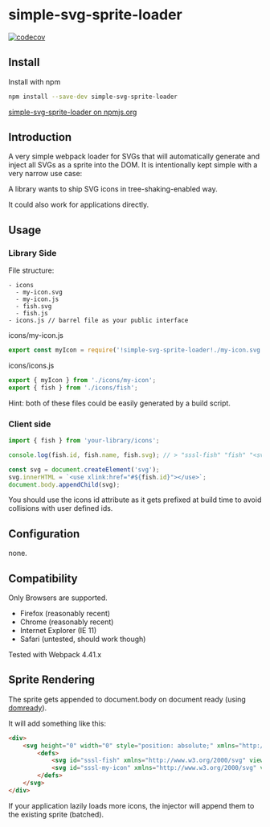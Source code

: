 # simple-svg-sprite-loader

[![codecov](https://codecov.io/gh/Argannor/simple-svg-sprite-loader/branch/master/graph/badge.svg)](https://codecov.io/gh/Argannor/simple-svg-sprite-loader)

## Install

Install with npm

```bash 
npm install --save-dev simple-svg-sprite-loader
```

[simple-svg-sprite-loader on npmjs.org](https://www.npmjs.com/package/simple-svg-sprite-loader)

## Introduction

A very simple webpack loader for SVGs that will automatically generate and inject all SVGs as a sprite into the DOM.
It is intentionally kept simple with a very narrow use case: 

A library wants to ship SVG icons in tree-shaking-enabled way.

It could also work for applications directly.

## Usage

### Library Side
File structure:
```
- icons
  - my-icon.svg
  - my-icon.js
  - fish.svg
  - fish.js
- icons.js // barrel file as your public interface
```

icons/my-icon.js
```javascript
export const myIcon = require('!simple-svg-sprite-loader!./my-icon.svg');
```

icons/icons.js
```javascript
export { myIcon } from './icons/my-icon';
export { fish } from './icons/fish';
```

Hint: both of these files could be easily generated by a build script.

### Client side

```javascript
import { fish } from 'your-library/icons';

console.log(fish.id, fish.name, fish.svg); // > "sssl-fish" "fish" "<svg id=\"fish\" [...]"

const svg = document.createElement('svg');
svg.innerHTML = `<use xlink:href="#${fish.id}"></use>`;
document.body.appendChild(svg);
```

You should use the icons id attribute as it gets prefixed at build time to avoid collisions with user defined ids.

## Configuration

none.

## Compatibility

Only Browsers are supported.

- Firefox (reasonably recent)
- Chrome (reasonably recent)
- Internet Explorer (IE 11)
- Safari (untested, should work though)

Tested with Webpack 4.41.x

## Sprite Rendering

The sprite gets appended to document.body on document ready (using [domready](https://www.npmjs.com/package/domready)).

It will add something like this:

```html
<div>
    <svg height="0" width="0" style="position: absolute;" xmlns="http://www.w3.org/2000/svg" xmlns:xlink="http://www.w3.org/1999/xlink">
        <defs>
            <svg id="sssl-fish" xmlns="http://www.w3.org/2000/svg" viewBox="[icon's viewbox]">...</svg>
            <svg id="sssl-my-icon" xmlns="http://www.w3.org/2000/svg" viewBox="[icon's viewbox]">...</svg>
        </defs>
    </svg>
</div>
```

If your application lazily loads more icons, the injector will append them to the existing sprite (batched).
